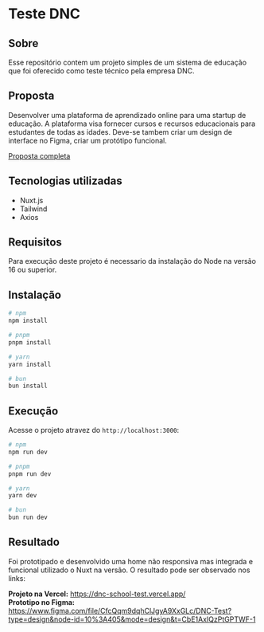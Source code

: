 # Teste DNC

## Sobre

Esse repositório contem um projeto simples de um sistema de educação que foi oferecido como teste técnico pela empresa DNC.

## Proposta

Desenvolver uma plataforma de aprendizado online para uma startup de educação. A plataforma visa fornecer cursos e recursos educacionais para estudantes de todas as idades. Deve-se tambem criar um design de interface no Figma, criar um protótipo funcional.

[Proposta completa](https://dncgroupbr.notion.site/Software-Eng-Front-End-PL-9b296670cb9b43239e3320da6c59068f)

## Tecnologias utilizadas

- Nuxt.js
- Tailwind
- Axios

## Requisitos

Para execução deste projeto é necessario da instalação do Node na versão 16 ou superior.

## Instalação

```bash
# npm
npm install

# pnpm
pnpm install

# yarn
yarn install

# bun
bun install
```

## Execução

Acesse o projeto atravez do `http://localhost:3000`:

```bash
# npm
npm run dev

# pnpm
pnpm run dev

# yarn
yarn dev

# bun
bun run dev
```

## Resultado

Foi prototipado e desenvolvido uma home não responsiva mas integrada e funcional utilizado o Nuxt na versão. O resultado pode ser observado nos links:

**Projeto na Vercel:** https://dnc-school-test.vercel.app/
<br/>
**Prototipo no Figma:** https://www.figma.com/file/CfcQqm9dqhClJgyA9XxGLc/DNC-Test?type=design&node-id=10%3A405&mode=design&t=CbE1AxIQzPtGPTWF-1
